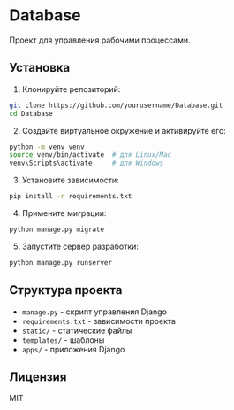 # Database

Проект для управления рабочими процессами.

## Установка

1. Клонируйте репозиторий:
```bash
git clone https://github.com/yourusername/Database.git
cd Database
```

2. Создайте виртуальное окружение и активируйте его:
```bash
python -m venv venv
source venv/bin/activate  # для Linux/Mac
venv\Scripts\activate     # для Windows
```

3. Установите зависимости:
```bash
pip install -r requirements.txt
```

4. Примените миграции:
```bash
python manage.py migrate
```

5. Запустите сервер разработки:
```bash
python manage.py runserver

```

## Структура проекта

- `manage.py` - скрипт управления Django
- `requirements.txt` - зависимости проекта
- `static/` - статические файлы
- `templates/` - шаблоны
- `apps/` - приложения Django

## Лицензия

MIT
